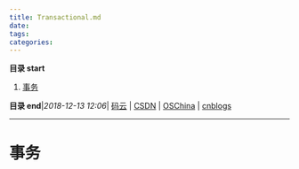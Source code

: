 ```yaml
---
title: Transactional.md
date: 
tags: 
categories: 
---
```


**目录 start**
 
1. [事务](#事务)

**目录 end**|_2018-12-13 12:06_| [码云](https://gitee.com/gin9) | [CSDN](http://blog.csdn.net/kcp606) | [OSChina](https://my.oschina.net/kcp1104) | [cnblogs](http://www.cnblogs.com/kuangcp)
****************************************
# 事务
